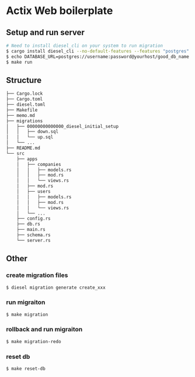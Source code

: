 # Actix Web boilerplate

## Setup and run server

```sh
# Need to install diesel_cli on your system to run migration
$ cargo install diesel_cli --no-default-features --features "postgres"
$ echo DATABASE_URL=postgres://username:password@yourhost/good_db_name > .env
$ make run
```

## Structure

```sh
├── Cargo.lock
├── Cargo.toml
├── diesel.toml
├── Makefile
├── memo.md
├── migrations
│   ├── 00000000000000_diesel_initial_setup
│   │   ├── down.sql
│   │   └── up.sql
│   └── ...
├── README.md
└── src
    ├── apps
    │   ├── companies
    │   │   ├── models.rs
    │   │   ├── mod.rs
    │   │   └── views.rs
    │   ├── mod.rs
    │   ├── users
    │   │   ├── models.rs
    │   │   ├── mod.rs
    │   │   └── views.rs
    │   └── ...
    ├── config.rs
    ├── db.rs
    ├── main.rs
    ├── schema.rs
    └── server.rs
```

## Other

### create migration files
```sh
$ diesel migration generate create_xxx
```

### run migraiton
```sh
$ make migration
```

### rollback and run migraiton
```sh
$ make migration-redo
```

### reset db
```sh
$ make reset-db
```
